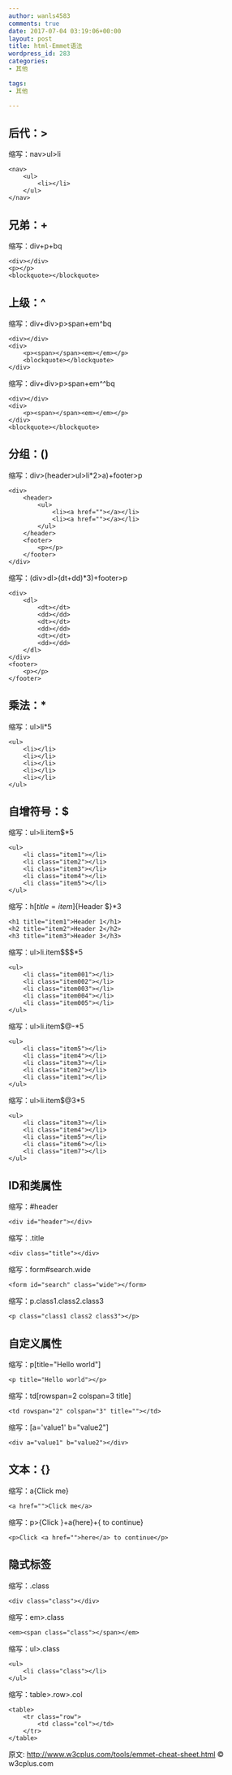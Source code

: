```yaml
---
author: wanls4583
comments: true
date: 2017-07-04 03:19:06+00:00
layout: post
title: html-Emmet语法
wordpress_id: 283
categories:
- 其他

tags:
- 其他

---
```


## 后代：>
缩写：nav>ul>li
```
<nav>
    <ul>
        <li></li>
    </ul>
</nav>
```
## 兄弟：+
缩写：div+p+bq
```
<div></div>
<p></p>
<blockquote></blockquote>
```
## 上级：^
缩写：div+div>p>span+em^bq
```
<div></div>
<div>
    <p><span></span><em></em></p>
    <blockquote></blockquote>
</div>
```
缩写：div+div>p>span+em^^bq
```
<div></div>
<div>
    <p><span></span><em></em></p>
</div>
<blockquote></blockquote>
```
## 分组：()
缩写：div>(header>ul>li*2>a)+footer>p
```
<div>
    <header>
        <ul>
            <li><a href=""></a></li>
            <li><a href=""></a></li>
        </ul>
    </header>
    <footer>
        <p></p>
    </footer>
</div>
```
缩写：(div>dl>(dt+dd)*3)+footer>p
```
<div>
    <dl>
        <dt></dt>
        <dd></dd>
        <dt></dt>
        <dd></dd>
        <dt></dt>
        <dd></dd>
    </dl>
</div>
<footer>
    <p></p>
</footer>
```
## 乘法：*
缩写：ul>li*5
```
<ul>
    <li></li>
    <li></li>
    <li></li>
    <li></li>
    <li></li>
</ul>
```
## 自增符号：$
缩写：ul>li.item$*5
```
<ul>
    <li class="item1"></li>
    <li class="item2"></li>
    <li class="item3"></li>
    <li class="item4"></li>
    <li class="item5"></li>
</ul>
```
缩写：h$[title=item$]{Header $}*3
```
<h1 title="item1">Header 1</h1>
<h2 title="item2">Header 2</h2>
<h3 title="item3">Header 3</h3>
```
缩写：ul>li.item$$$*5
```
<ul>
    <li class="item001"></li>
    <li class="item002"></li>
    <li class="item003"></li>
    <li class="item004"></li>
    <li class="item005"></li>
</ul>
```
缩写：ul>li.item$@-*5
```
<ul>
    <li class="item5"></li>
    <li class="item4"></li>
    <li class="item3"></li>
    <li class="item2"></li>
    <li class="item1"></li>
</ul>
```
缩写：ul>li.item$@3*5
```
<ul>
    <li class="item3"></li>
    <li class="item4"></li>
    <li class="item5"></li>
    <li class="item6"></li>
    <li class="item7"></li>
</ul>
```
## ID和类属性
缩写：#header
```
<div id="header"></div>
```
缩写：.title
```
<div class="title"></div>
```
缩写：form#search.wide
```
<form id="search" class="wide"></form>
```
缩写：p.class1.class2.class3
```
<p class="class1 class2 class3"></p>
```
## 自定义属性
缩写：p[title="Hello world"]
```
<p title="Hello world"></p>
```
缩写：td[rowspan=2 colspan=3 title]
```
<td rowspan="2" colspan="3" title=""></td>
```
缩写：[a='value1' b="value2"]
```
<div a="value1" b="value2"></div>
```
## 文本：{}
缩写：a{Click me}
```
<a href="">Click me</a>
```
缩写：p>{Click }+a{here}+{ to continue}
```
<p>Click <a href="">here</a> to continue</p>
```
## 隐式标签
缩写：.class
```
<div class="class"></div>
```
缩写：em>.class
```
<em><span class="class"></span></em>
```
缩写：ul>.class
```
<ul>
    <li class="class"></li>
</ul>
```
缩写：table>.row>.col
```
<table>
    <tr class="row">
        <td class="col"></td>
    </tr>
</table>
```

原文: <a href="http://www.w3cplus.com/tools/emmet-cheat-sheet.html © w3cplus.com">http://www.w3cplus.com/tools/emmet-cheat-sheet.html © w3cplus.com</a>

